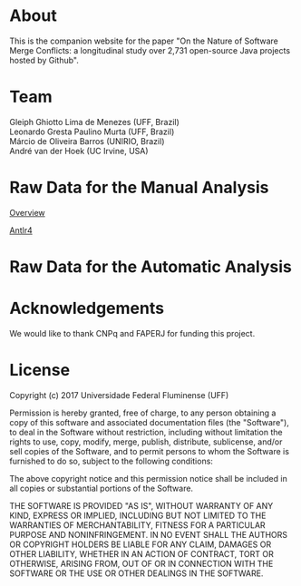 # About

This is the companion website for the paper "On the Nature of Software Merge Conflicts: a longitudinal study over 2,731 open-source Java projects hosted by Github".

# Team

Gleiph Ghiotto Lima de Menezes (UFF, Brazil)  
Leonardo Gresta Paulino Murta (UFF, Brazil)  
Márcio de Oliveira Barros (UNIRIO, Brazil)  
André van der Hoek (UC Irvine, USA)

# Raw Data for the Manual Analysis
[Overview](https://github.com/gems-uff/merge-nature/blob/master/paper/manualAnalysisV2.xlsx)

[Antlr4](https://github.com/gems-uff/merge-nature/blob/master/paper/Antlr4.pdf)

# Raw Data for the Automatic Analysis

# Acknowledgements

We would like to thank CNPq and FAPERJ for funding this project.

# License

Copyright (c) 2017 Universidade Federal Fluminense (UFF)

Permission is hereby granted, free of charge, to any person obtaining a copy of this software and associated documentation files (the "Software"), to deal in the Software without restriction, including without limitation the rights to use, copy, modify, merge, publish, distribute, sublicense, and/or sell copies of the Software, and to permit persons to whom the Software is furnished to do so, subject to the following conditions:

The above copyright notice and this permission notice shall be included in all copies or substantial portions of the Software.

THE SOFTWARE IS PROVIDED "AS IS", WITHOUT WARRANTY OF ANY KIND, EXPRESS OR IMPLIED, INCLUDING BUT NOT LIMITED TO THE WARRANTIES OF MERCHANTABILITY, FITNESS FOR A PARTICULAR PURPOSE AND NONINFRINGEMENT. IN NO EVENT SHALL THE AUTHORS OR COPYRIGHT HOLDERS BE LIABLE FOR ANY CLAIM, DAMAGES OR OTHER LIABILITY, WHETHER IN AN ACTION OF CONTRACT, TORT OR OTHERWISE, ARISING FROM, OUT OF OR IN CONNECTION WITH THE SOFTWARE OR THE USE OR OTHER DEALINGS IN THE SOFTWARE.
